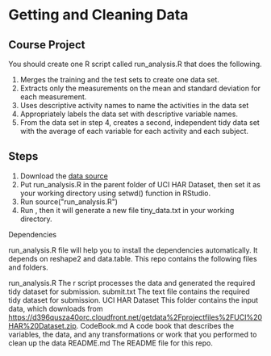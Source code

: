 # Getting and Cleaning Data
## Course Project

You should create one R script called run_analysis.R that does the following. 

1. Merges the training and the test sets to create one data set.
2. Extracts only the measurements on the mean and standard deviation for each measurement. 
3. Uses descriptive activity names to name the activities in the data set
4. Appropriately labels the data set with descriptive variable names. 
5. From the data set in step 4, creates a second, independent tidy data set with the average of each variable for each activity and each subject.


## Steps

1. Download the [data source](https://d396qusza40orc.cloudfront.net/getdata%2Fprojectfiles%2FUCI%20HAR%20Dataset.zip) 
2. Put run_analysis.R in the parent folder of UCI HAR Dataset, then set it as your working directory using setwd() function in RStudio.
3. Run source("run_analysis.R")
4. Run , then it will generate a new file tiny_data.txt in your working directory.


Dependencies

run_analysis.R file will help you to install the dependencies automatically. It depends on reshape2 and data.table.
This repo contains the following files and folders.

run_analysis.R The r script processes the data and generated the required tidy dataset for submission.
submit.txt The text file contains the required tidy dataset for submission.
UCI HAR Dataset This folder contains the input data, which downloads from https://d396qusza40orc.cloudfront.net/getdata%2Fprojectfiles%2FUCI%20HAR%20Dataset.zip.
CodeBook.md A code book that describes the variables, the data, and any transformations or work that you performed to clean up the data
README.md The README file for this repo.

